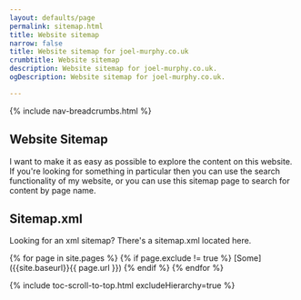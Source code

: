 ```yaml
---
layout: defaults/page
permalink: sitemap.html
title: Website sitemap
narrow: false
title: Website sitemap for joel-murphy.co.uk
crumbtitle: Website sitemap
description: Website sitemap for joel-murphy.co.uk.
ogDescription: Website sitemap for joel-murphy.co.uk. 

---
```


{% include nav-breadcrumbs.html %}

## Website Sitemap
I want to make it as easy as possible to explore the content on this website. If you're looking for something in particular then you can use the search functionality of my website, or you can use this sitemap page to search for content by page name.

## Sitemap.xml
Looking for an xml sitemap? There's a sitemap.xml located here.

{% for page in site.pages %}
{% if page.exclude != true %}
[Some]({{site.baseurl}}{{ page.url }})
{% endif %}
{% endfor %}

{% include toc-scroll-to-top.html excludeHierarchy=true %}